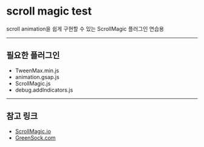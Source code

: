 # scroll magic test

scroll animation을 쉽게 구현할 수 있는 ScrollMagic 플러그인 연습용

---

## 필요한 플러그인
- TweenMax.min.js
- animation.gsap.js
- ScrollMagic.js
- debug.addIndicators.js

---

## 참고 링크
- [ScrollMagic.io](https://scrollmagic.io/)
- [GreenSock.com](https://greensock.com/get-started/)
